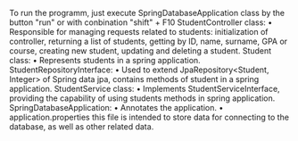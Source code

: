 To run the programm, just execute SpringDatabaseApplication class by the button "run" or with conbination "shift" + F10
StudentController class:
• Responsible for managing requests related to students: initialization of controller, returning a list of students, getting by ID, name, surname, GPA or course, creating new student, updating and deleting a student.
Student class:
• Represents students in a spring application.
StudentRepositoryInterface:
• Used to extend JpaRepository<Student, Integer> of Spring data jpa, contains methods of student in a spring application. 
StudentService class:
• Implements StudentServiceInterface, providing the capability of using students methods in spring application. 
SpringDatabaseApplication:
• Annotates the application.
• application.properties
this file is intended to store data for connecting to the database, as well as other related data.
